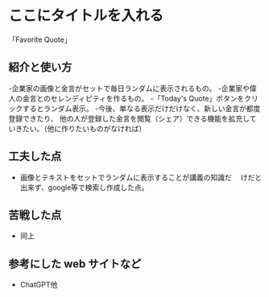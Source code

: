 # ここにタイトルを入れる
「Favorite Quote」

## 紹介と使い方

  -企業家の画像と金言がセットで毎日ランダムに表示されるもの。
  -企業家や偉人の金言とのセレンディピティを作るもの。
  -「Today's Quote」ボタンをクリックするとランダム表示。
  -今後、単なる表示だけだけなく、新しい金言が都度登録できたり、
   他の人が登録した金言を閲覧（シェア）できる機能を拡充していきたい。（他に作りたいものがなければ） 

## 工夫した点

  - 画像とテキストをセットでランダムに表示することが講義の知識だ
  　けだと出来ず、google等で検索し作成した点。

## 苦戦した点

  - 同上

## 参考にした web サイトなど

  - ChatGPT他